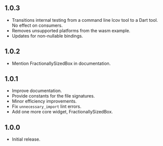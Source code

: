 ## 1.0.3

- Transitions internal testing from a command line lcov tool to a
  Dart tool. No effect on consumers.
- Removes unsupported platforms from the wasm example.
- Updates for non-nullable bindings.

## 1.0.2

- Mention FractionallySizedBox in documentation.

## 1.0.1

- Improve documentation.
- Provide constants for the file signatures.
- Minor efficiency improvements.
- Fix `unnecessary_import` lint errors.
- Add one more core widget, FractionallySizedBox.

## 1.0.0

- Initial release.
